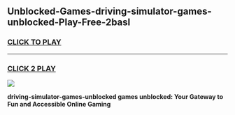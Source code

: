 
## Unblocked-Games-driving-simulator-games-unblocked-Play-Free-2basl
<h3>
<a href="https://premium76.site?title=driving-simulator-games-unblocked&ref=21A">CLICK TO PLAY</a></h3>
<hr>

<h3>
<a href="https://premium76.site?title=driving-simulator-games-unblocked&ref=21A">CLICK 2 PLAY</a>
  
</h3>

<a href="https://premium76.site?title=driving-simulator-games-unblocked&ref=21A"><img src="https://clearcache.store/games.png"></a>


**driving-simulator-games-unblocked games unblocked: Your Gateway to Fun and Accessible Online Gaming**
